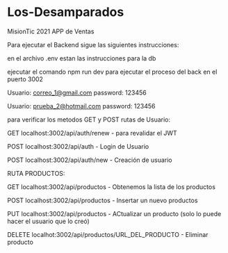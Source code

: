 # Los-Desamparados

MisionTic 2021
APP de Ventas

Para ejecutar el Backend sigue las siguientes instrucciones:

en el archivo .env estan las instrucciones para la db

ejecutar el comando npm run dev para ejecutar el proceso del back en el puerto 3002

Usuario: correo_1@gmail.com
password: 123456

Usuario: prueba_2@hotmail.com
password: 123456

para verificar los metodos GET y POST rutas de Usuario:

GET localhost:3002/api/auth/renew - para revalidar el JWT

POST localhost:3002/api/auth - Login de Usuario

POST localhost:3002/api/auth/new - Creación de usuario

RUTA PRODUCTOS:

GET localhost:3002/api/productos - Obtenemos la lista de los productos

POST localhost:3002/api/productos - Insertar un nuevo productos

PUT localhost:3002/api/productos - ACtualizar un producto (solo lo puede hacer el usuario que lo creó)

DELETE localhot:3002/api/productos/URL_DEL_PRODUCTO - Eliminar producto
